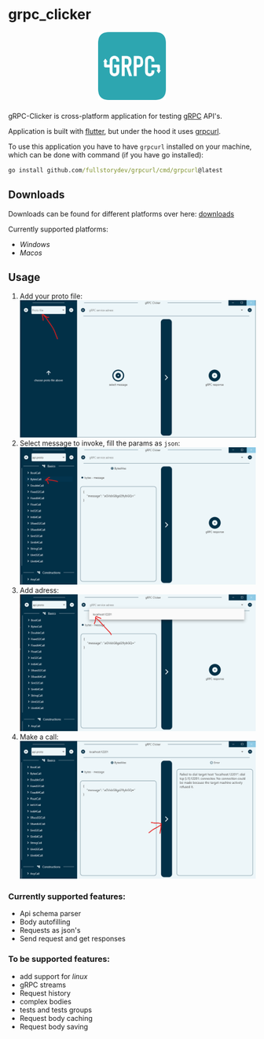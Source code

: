 # grpc_clicker

<p align="center">
<img align="center" style="padding-left: 10px; padding-right: 10px; padding-bottom: 10px;" width="138px" height="138px" src="icon.png" /> 
</p>

gRPC-Clicker is cross-platform application for testing [gRPC](https://grpc.io) API's.

Application is built with [flutter](https://flutter.dev), but under the hood it uses [grpcurl](https://github.com/fullstorydev/grpcurl).

To use this application you have to have `grpcurl` installed on your machine, which can be done with command (if you have go installed):

```cmd
go install github.com/fullstorydev/grpcurl/cmd/grpcurl@latest
```

## Downloads

Downloads can be found for different platforms over here: [downloads](download/)

Currently supported platforms:
- *Windows*
- *Macos*

## Usage

1. Add your proto file:
   ![](example/1.png)
2. Select message to invoke, fill the params as `json`:
   ![](example/2.png)
3. Add adress:
   ![](example/3.png)
4. Make a call:
   ![](example/4.png)

### Currently supported features:

- Api schema parser
- Body autofilling
- Requests as json's
- Send request and get responses

### To be supported features:

- add support for *linux*
- gRPC streams
- Request history
- complex bodies
- tests and tests groups
- Request body caching
- Request body saving
